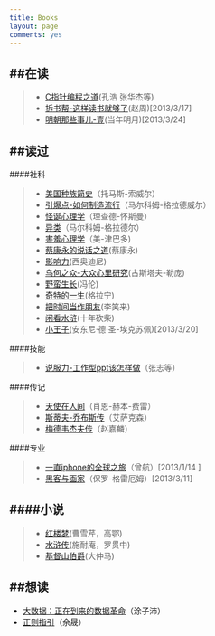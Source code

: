 ```yaml
---
title: Books
layout: page
comments: yes
---
```


##在读
---------------------------------
> + [C指针编程之道]()(孔浩 张华杰等)     
> + [拆书帮-这样读书就够了]()(赵周)[2013/3/17]
> + [明朝那些事儿-壹]()(当年明月)[2013/3/24]

##读过
---------------------------------
####社科
> + [美国种族简史]()（托马斯-索威尔）
> + [引爆点-如何制造流行]()（马尔科姆-格拉德威尔）
> + [怪诞心理学]()（理查德-怀斯曼）
> + [异类]()（马尔科姆-格拉德尔）
> + [害羞心理学]()（美-津巴多)
> + [蔡康永的说话之道]()(蔡康永)
> + [影响力]()(西奥迪尼)
> + [乌何之众-大众心里研究]()(古斯塔夫-勒庞)
> + [野蛮生长]()(冯伦)
> + [奇特的一生]()(格拉宁)
> + [把时间当作朋友]()(李笑来)
> + [闲看水浒]()(十年砍柴)
> + [小王子]()(安东尼·德·圣-埃克苏佩)[2013/3/20]

####技能
> + [说服力-工作型ppt该怎样做]()（张志等）

####传记
> + [天使在人间]()（肖恩-赫本-费雷）
> + [斯蒂夫-乔布斯传]()（艾萨克森）
> + [梅德韦杰夫传]()（赵嘉麟）

####专业
> + [一直iphone的全球之旅]()（曾航）[2013/1/14 ]
> + [黑客与画家]()（保罗-格雷厄姆）[2013/3/11]

####小说
--------------------------------
> + [红楼梦]()(曹雪芹，高鄂)
> + [水浒传]()(施耐庵，罗贯中)
> + [基督山伯爵]()(大仲马)

##想读
--------------------------------
+ [大数据：正在到来的数据革命]()（涂子沛）
+ [正则指引]()（余晟）

